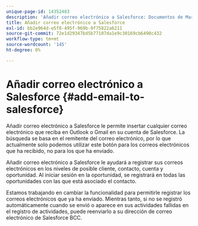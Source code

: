 ```yaml
---
unique-page-id: 14352483
description: 'Añadir correo electrónico a Salesforce: Documentos de Marketo: Documentación del producto'
title: Añadir correo electrónico a Salesforce
exl-id: bb2e964d-e5f8-495f-969b-9f75822a6211
source-git-commit: 72e1d29347bd5b77107da1e9c30169cb6490c432
workflow-type: tm+mt
source-wordcount: '145'
ht-degree: 0%

---
```


# Añadir correo electrónico a Salesforce {#add-email-to-salesforce}

Añadir correo electrónico a Salesforce le permite insertar cualquier correo electrónico que reciba en Outlook o Gmail en su cuenta de Salesforce. La búsqueda se basa en el remitente del correo electrónico, por lo que actualmente solo podemos utilizar este botón para los correos electrónicos que ha recibido, no para los que ha enviado.

Añadir correo electrónico a Salesforce le ayudará a registrar sus correos electrónicos en los niveles de posible cliente, contacto, cuenta y oportunidad. Al iniciar sesión en la oportunidad, se registrará en todas las oportunidades con las que está asociado el contacto.

Estamos trabajando en cambiar la funcionalidad para permitirle registrar los correos electrónicos que ya ha enviado. Mientras tanto, si no se registró automáticamente cuando se envió o aparece en sus actividades fallidas en el registro de actividades, puede reenviarlo a su dirección de correo electrónico de Salesforce BCC.
